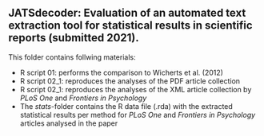 ## JATSdecoder: Evaluation of an automated text extraction tool for statistical results in scientific reports (submitted 2021).
This folder contains follwing materials:
- R script 01: performs the comparison to Wicherts et al. (2012)
- R script 02_1: reproduces the analyses of the PDF article collection
- R script 02_1: reproduces the analyses of the XML article collection by *PLoS One* and *Frontiers in Psychology*
- The *stats*-folder contains the R data file (.rda) with the extracted statistical results per method for *PLoS One* and *Frontiers in Psychology* articles analysed in the paper


